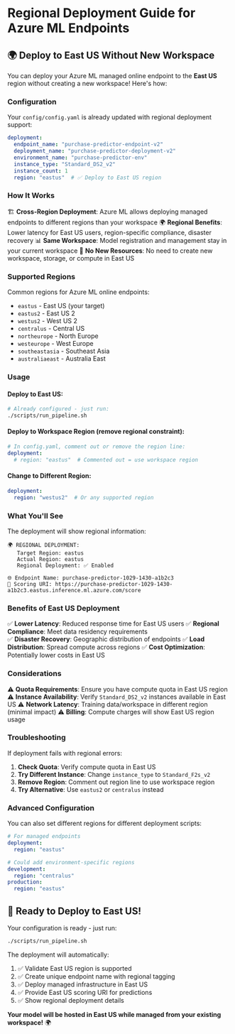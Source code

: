 # Regional Deployment Guide for Azure ML Endpoints

## 🌍 **Deploy to East US Without New Workspace**

You can deploy your Azure ML managed online endpoint to the **East US** region without creating a new workspace! Here's how:

### **Configuration**

Your `config/config.yaml` is already updated with regional deployment support:

```yaml
deployment:
  endpoint_name: "purchase-predictor-endpoint-v2"
  deployment_name: "purchase-predictor-deployment-v2"
  environment_name: "purchase-predictor-env"
  instance_type: "Standard_DS2_v2"
  instance_count: 1
  region: "eastus"  # ✅ Deploy to East US region
```

### **How It Works**

🏗️ **Cross-Region Deployment**: Azure ML allows deploying managed endpoints to different regions than your workspace
🌍 **Regional Benefits**: Lower latency for East US users, region-specific compliance, disaster recovery
📊 **Same Workspace**: Model registration and management stay in your current workspace
🔧 **No New Resources**: No need to create new workspace, storage, or compute in East US

### **Supported Regions**

Common regions for Azure ML online endpoints:
- `eastus` - East US (your target)
- `eastus2` - East US 2  
- `westus2` - West US 2
- `centralus` - Central US
- `northeurope` - North Europe
- `westeurope` - West Europe
- `southeastasia` - Southeast Asia
- `australiaeast` - Australia East

### **Usage**

#### **Deploy to East US**:
```bash
# Already configured - just run:
./scripts/run_pipeline.sh
```

#### **Deploy to Workspace Region** (remove regional constraint):
```yaml
# In config.yaml, comment out or remove the region line:
deployment:
  # region: "eastus"  # Commented out = use workspace region
```

#### **Change to Different Region**:
```yaml
deployment:
  region: "westus2"  # Or any supported region
```

### **What You'll See**

The deployment will show regional information:
```
🌍 REGIONAL DEPLOYMENT:
   Target Region: eastus
   Actual Region: eastus  
   Regional Deployment: ✅ Enabled

🌐 Endpoint Name: purchase-predictor-1029-1430-a1b2c3
📡 Scoring URI: https://purchase-predictor-1029-1430-a1b2c3.eastus.inference.ml.azure.com/score
```

### **Benefits of East US Deployment**

✅ **Lower Latency**: Reduced response time for East US users
✅ **Regional Compliance**: Meet data residency requirements  
✅ **Disaster Recovery**: Geographic distribution of endpoints
✅ **Load Distribution**: Spread compute across regions
✅ **Cost Optimization**: Potentially lower costs in East US

### **Considerations**

⚠️ **Quota Requirements**: Ensure you have compute quota in East US region
⚠️ **Instance Availability**: Verify `Standard_DS2_v2` instances available in East US
⚠️ **Network Latency**: Training data/workspace in different region (minimal impact)
⚠️ **Billing**: Compute charges will show East US region usage

### **Troubleshooting**

If deployment fails with regional errors:

1. **Check Quota**: Verify compute quota in East US
2. **Try Different Instance**: Change `instance_type` to `Standard_F2s_v2`
3. **Remove Region**: Comment out region line to use workspace region
4. **Try Alternative**: Use `eastus2` or `centralus` instead

### **Advanced Configuration**

You can also set different regions for different deployment scripts:

```yaml
# For managed endpoints
deployment:
  region: "eastus"

# Could add environment-specific regions
development:
  region: "centralus"  
production:
  region: "eastus"
```

## 🚀 **Ready to Deploy to East US!**

Your configuration is ready - just run:
```bash
./scripts/run_pipeline.sh
```

The deployment will automatically:
1. ✅ Validate East US region is supported
2. ✅ Create unique endpoint name with regional tagging  
3. ✅ Deploy managed infrastructure in East US
4. ✅ Provide East US scoring URI for predictions
5. ✅ Show regional deployment details

**Your model will be hosted in East US while managed from your existing workspace!** 🌍